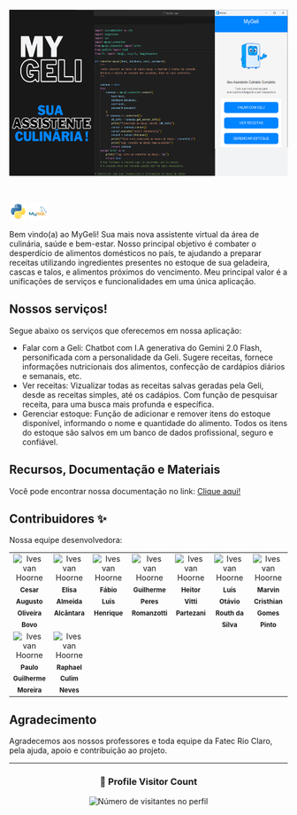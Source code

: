 <p align="center">
  <a href="https://codesandbox.io">
    <img src="https://raw.githubusercontent.com/FoodYze/MyGeli/refs/heads/main/GELI.png" height="300px">
  </a>
</p>

&nbsp;

<code><img height="32" src="https://github.com/devicons/devicon/blob/master/icons/python/python-original.svg" alt="Python"/></code>
<code><img height="32" src="https://github.com/devicons/devicon/blob/master/icons/mysql/mysql-original-wordmark.svg" alt="MySQL"/></code>

Bem vindo(a) ao MyGeli! 
Sua mais nova assistente virtual da área de culinária, saúde e bem-estar. Nosso principal objetivo é combater o desperdício de alimentos domésticos no país, te
ajudando a preparar receitas utilizando ingredientes presentes no estoque de sua geladeira, cascas e talos, e alimentos próximos do vencimento. Meu principal valor
é a unificações de serviços e funcionalidades em uma única aplicação.

## Nossos serviços!

Segue abaixo os serviços que oferecemos em nossa aplicação:

- Falar com a Geli: Chatbot com I.A generativa do Gemini 2.0 Flash, personificada com a personalidade da Geli. Sugere receitas, fornece informações nutricionais dos alimentos, confecção de cardápios diários e semanais, etc.
- Ver receitas: Vizualizar todas as receitas salvas geradas pela Geli, desde as receitas simples, até os cadápios. Com função de pesquisar receita, para uma busca mais profunda e específica.
- Gerenciar estoque: Função de adicionar e remover itens do estoque disponível, informando o nome e quantidade do alimento. Todos os itens do estoque são salvos em um banco de dados profissional, seguro e confiável.

## Recursos, Documentação e Materiais

Você pode encontrar nossa documentação no link:
[Clique aqui!](https://linktr.ee/mygeli)

## Contribuidores ✨

Nossa equipe desenvolvedora:

<!-- ALL-CONTRIBUTORS-LIST:START - Do not remove or modify this section -->
<!-- prettier-ignore-start -->
<!-- markdownlint-disable -->
<table>
  <tbody>
    <tr>
      <td align="center" valign="top" width="14.28%"><img src="https://avatars.githubusercontent.com/u/207229048?v=4" width="100px;" alt="Ives van Hoorne"/><br /><sub><b>Cesar Augusto Oliveira Bovo</b></sub><br /></td>
      <td align="center" valign="top" width="14.28%"><img src="https://avatars.githubusercontent.com/u/201613970?v=4" width="100px;" alt="Ives van Hoorne"/><br /><sub><b>Elisa Almeida Alcântara</b></sub><br /></td>
      <td align="center" valign="top" width="14.28%"><img src="https://avatars.githubusercontent.com/u/214133984?v=4" width="100px;" alt="Ives van Hoorne"/><br /><sub><b>Fábio Luis Henrique</b></sub><br /></td>
      <td align="center" valign="top" width="14.28%"><img src="https://avatars.githubusercontent.com/u/207372280?v=4" width="100px;" alt="Ives van Hoorne"/><br /><sub><b>Guilherme Peres Romanzotti</b></sub><br /></td>
      <td align="center" valign="top" width="14.28%"><img src="https://avatars.githubusercontent.com/u/202444594?v=4" width="100px;" alt="Ives van Hoorne"/><br /><sub><b>Heitor Vitti Partezani</b></sub><br /></td>
      <td align="center" valign="top" width="14.28%"><img src="https://avatars.githubusercontent.com/u/207231091?v=4" width="100px;" alt="Ives van Hoorne"/><br /><sub><b>Luis Otávio Routh da Silva</b></sub><br /></td>
      <td align="center" valign="top" width="14.28%"><img src="https://avatars.githubusercontent.com/u/202424720?v=4" width="100px;" alt="Ives van Hoorne"/><br /><sub><b>Marvin Cristhian Gomes Pinto</b></sub><br /></td>
    </tr>
    <tr>
      <td align="center" valign="top" width="14.28%"><img src="https://avatars0.githubusercontent.com/u/587016?v=3?s=100" width="100px;" alt="Ives van Hoorne"/><br /><sub><b>Paulo Guilherme Moreira</b></sub><br /></td>
      <td align="center" valign="top" width="14.28%"><img src="https://avatars.githubusercontent.com/u/208488242?v=4" width="100px;" alt="Ives van Hoorne"/><br /><sub><b>Raphael Culim Neves</b></sub><br /></td>
  </tbody>
</table>

<!-- markdownlint-restore -->
<!-- prettier-ignore-end -->

<!-- ALL-CONTRIBUTORS-LIST:END -->

## Agradecimento

Agradecemos aos nossos professores e toda equipe da Fatec Rio Claro, pela ajuda, apoio e contribuição ao projeto.

---

<div align="center">
  <h3><b>📍 Profile Visitor Count</b></h3>
</div>

<p align="center">
  <img
    src="https://profile-counter.glitch.me/MarvinCristhian07/count.svg"
    alt="Número de visitantes no perfil"
  />
</p>

